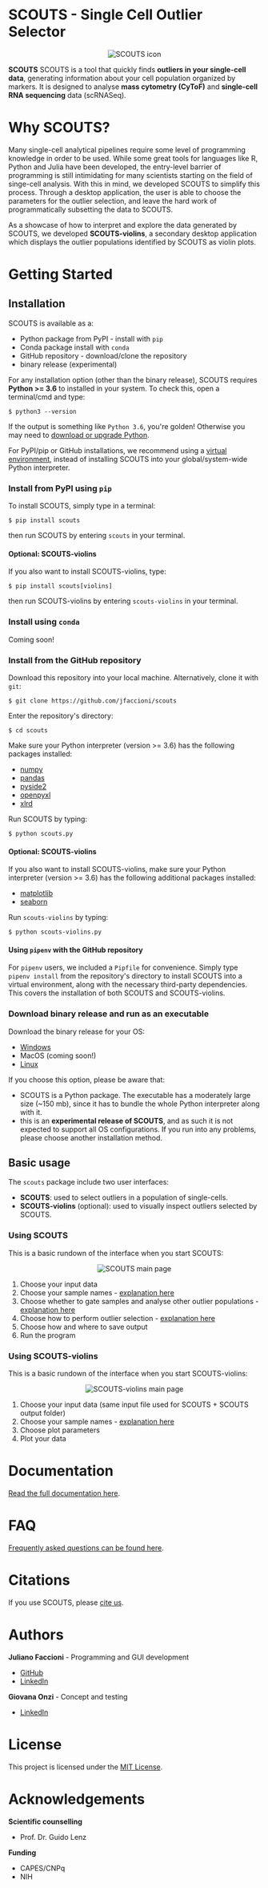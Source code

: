 # SCOUTS - Single Cell Outlier Selector
<p align="middle">
<img src="doc/_static/icons/scouts_icon_small.png" alt="SCOUTS icon">
</p>

**SCOUTS** SCOUTS is a tool that quickly finds **outliers in your single-cell data**, generating information about your cell population organized by markers. It is designed to analyse **mass cytometry (CyToF)** and **single-cell RNA sequencing** data (scRNASeq).

# Why SCOUTS?
Many single-cell analytical pipelines require some level of programming knowledge in order to be used. While some great tools for languages like R, Python and Julia have been developed, the entry-level barrier of programming is still intimidating for many scientists starting on the field of singe-cell analysis. With this in mind, we developed SCOUTS to simplify this process. Through a desktop application, the user is able to choose the parameters for the outlier selection, and leave the hard work of programmatically subsetting the data to SCOUTS.

As a showcase of how to interpret and explore the data generated by SCOUTS, we developed **SCOUTS-violins**, a secondary desktop application which displays the outlier populations identified by SCOUTS as violin plots.

# Getting Started
## Installation
SCOUTS is available as a:

* Python package from PyPI - install with `pip`
* Conda package install with `conda`
* GitHub repository - download/clone the repository
* binary release (experimental)

For any installation option (other than the binary release), SCOUTS requires **Python >= 3.6** to installed in your system. To check this, open a terminal/cmd and type:

```
$ python3 --version
```
If the output is something like `Python 3.6`, you're golden! Otherwise you may need to [download or upgrade Python](https://www.python.org/).

For PyPI/pip or GitHub installations, we recommend using a [virtual environment](https://docs.python.org/3/tutorial/venv.html), instead of installing SCOUTS into your global/system-wide Python interpreter.

### Install from PyPI using `pip`
To install SCOUTS, simply type in a terminal:

```
$ pip install scouts
```

then run SCOUTS by entering `scouts` in your terminal.

#### Optional: SCOUTS-violins
If you also want to install SCOUTS-violins, type:

```
$ pip install scouts[violins]
``` 

then run SCOUTS-violins by entering `scouts-violins` in your terminal.

### Install using `conda`
Coming soon!

### Install from the GitHub repository
Download this repository into your local machine. Alternatively, clone it with `git`:

```
$ git clone https://github.com/jfaccioni/scouts
```

Enter the repository's directory:

```
$ cd scouts
```

Make sure your Python interpreter (version >= 3.6) has the following packages installed:
* [numpy](http://www.numpy.org/)
* [pandas](https://pandas.pydata.org/)
* [pyside2](https://wiki.qt.io/Qt_for_Python)
* [openpyxl](https://openpyxl.readthedocs.io/en/stable/)
* [xlrd](https://xlrd.readthedocs.io/en/latest/)

Run SCOUTS by typing:

```
$ python scouts.py
```

#### Optional: SCOUTS-violins
If you also want to install SCOUTS-violins, make sure your Python interpreter (version >= 3.6) has the following additional packages installed:
* [matplotlib](https://matplotlib.org/)
* [seaborn](https://seaborn.pydata.org/)

Run `scouts-violins` by typing:

```
$ python scouts-violins.py
```

#### Using `pipenv` with the GitHub repository
For `pipenv` users, we included a `Pipfile` for convenience. Simply type `pipenv install` from the repository's directory to install SCOUTS into a virtual environment, along with the necessary third-party dependencies. This covers the installation of both SCOUTS and SCOUTS-violins.

### Download binary release and run as an executable
Download the binary release for your OS:

* [Windows](http://www.ufrgs.br/labsinal/scouts/scouts.exe)
* MacOS (coming soon!)
* [Linux](http://www.ufrgs.br/labsinal/scouts/scouts-linux)

If you choose this option, please be aware that:
* SCOUTS is a Python package. The executable has a moderately large size (~150 mb), since it has to bundle the whole Python interpreter along with it.
* this is an **experimental release of SCOUTS**, and as such it is not expected to support all OS configurations. If you run into any problems, please choose another installation method.

## Basic usage
The `scouts` package include two user interfaces:
* **SCOUTS**: used to select outliers in a population of single-cells.
* **SCOUTS-violins** (optional): used to visually inspect outliers selected by SCOUTS.

### Using SCOUTS
This is a basic rundown of the interface when you start SCOUTS: 

<p align="middle">
<img src="doc/\_static/gui/scouts_main_page_annotations_small.png" alt="SCOUTS main page"/>
</p>

1) Choose your input data
2) Choose your sample names - [explanation here](https://scouts.readthedocs.io/en/master/work.html)
3) Choose whether to gate samples and analyse other outlier populations - [explanation here](https://scouts.readthedocs.io/en/master/work.html)
4) Choose how to perform outlier selection - [explanation here](https://scouts.readthedocs.io/en/master/work.html)
5) Choose how and where to save output
6) Run the program

### Using SCOUTS-violins
This is a basic rundown of the interface when you start SCOUTS-violins: 

<p align="middle">
<img src="doc/\_static/gui/scouts_violins_main_page_annotations_small.png" alt="SCOUTS-violins main page"/>
</p>

1) Choose your input data (same input file used for SCOUTS + SCOUTS output folder)
2) Choose your sample names - [explanation here](https://scouts.readthedocs.io/en/master/work.html)
3) Choose plot parameters
4) Plot your data

# Documentation
[Read the full documentation here](https://scouts.readthedocs.io/en/master/).

# FAQ
[Frequently asked questions can be found here](https://scouts.readthedocs.io/en/master/faq.html).

# Citations
If you use SCOUTS, please [cite us](http://www.ufrgs.br/labsinal/).

# Authors
**Juliano Faccioni** - Programming and GUI development
* [GitHub](https://github.com/jfaccioni)
* [LinkedIn](https://www.linkedin.com/in/juliano-faccioni-9b2133167)

**Giovana Onzi** - Concept and testing
* [LinkedIn](https://www.linkedin.com/in/giovana-onzi-ba222895/)

# License
This project is licensed under the [MIT License](LICENSE.md).

# Acknowledgements
**Scientific counselling**
* Prof. Dr. Guido Lenz

**Funding**
* CAPES/CNPq
* NIH
